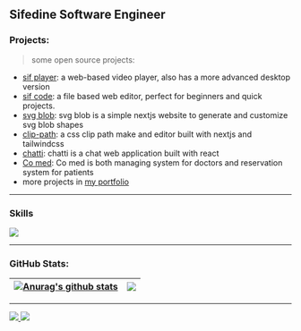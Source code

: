 ## Sifedine Software Engineer

### Projects:
> some open source projects:
- [sif player](http://player.sifedine.com/): a web-based video player, also has a more advanced desktop version 
- [sif code](http://code.sifedine.com/): a file based web editor, perfect for beginners and quick projects.
- [svg blob](https://blob.sifedine.com): svg blob is a simple nextjs website to generate and customize svg blob shapes
- [clip-path](https://clip.sifedine.com): a css clip path make and editor built with nextjs and tailwindcss
- [chatti](https://chatti.lol): chatti is a chat web application built with react
- [Co med](https://co-med.org): Co med is both managing system for doctors and reservation system for patients
- more projects in [my portfolio](https://sifedine.com)
---

### Skills


<p align="left">
<img src="https://skillicons.dev/icons?i=js,typescript,python,nodejs,express,mongodb,react,nextjs,redux,tailwindcss,electron,git,github,postman,linux,nginx,docker,bash,netlify,figma,html,css,md&perline=11" />


---

### GitHub Stats:
| <a href="https://github.com/dev-pengi"><img align="center" src="https://github-readme-stats.vercel.app/api?username=dev-pengi&show_icons=true&theme=slateorange&count_private=true&hide_border=true" alt="Anurag's github stats" /></a> | <a href="https://github.com/dev-pengi"><img align="center" src="https://github-readme-stats.vercel.app/api/top-langs/?username=dev-pengi&layout=compact&langs_count=8&theme=slateorange&hide_border=true" /></a> |
| ------------- | ------------- |



---

<a href="https://github.com/dev-pengi?tab=followers">
  <img src="https://img.shields.io/github/followers/dev-pengi">
</a>
<a href="https://github.com/dev-pengi">
   <img src="https://komarev.com/ghpvc/?username=dev-pengi">
</a>
